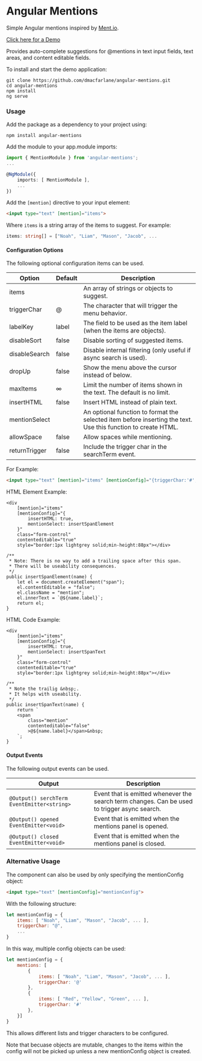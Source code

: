 # Angular Mentions

Simple Angular mentions inspired by [Ment.io](https://github.com/jeff-collins/ment.io).

[Click here for a Demo](http://dmacfarlane.github.io/angular-mentions/)

Provides auto-complete suggestions for @mentions in text input fields, text areas,
and content editable fields.

To install and start the demo application:

    git clone https://github.com/dmacfarlane/angular-mentions.git
    cd angular-mentions
    npm install
    ng serve

### Usage

Add the package as a dependency to your project using:

    npm install angular-mentions

Add the module to your app.module imports:

```typescript
import { MentionModule } from 'angular-mentions';
...

@NgModule({
    imports: [ MentionModule ],
    ...
})
```

Add the `[mention]` directive to your input element:

```html
<input type="text" [mention]="items">
```

Where `items` is a string array of the items to suggest. For example:

```typescript
items: string[] = ["Noah", "Liam", "Mason", "Jacob", ...
```

#### Configuration Options

The following optional configuration items can be used.

| Option        | Default  | Description |
| ---           | ---      | ---         |
| items         |          | An array of strings or objects to suggest. |
| triggerChar   | @        | The character that will trigger the menu behavior. |
| labelKey      | label    | The field to be used as the item label (when the items are objects). |
| disableSort   | false    | Disable sorting of suggested items. |
| disableSearch | false    | Disable internal filtering (only useful if async search is used). |
| dropUp        | false    | Show the menu above the cursor instead of below. |
| maxItems      | ∞        | Limit the number of items shown in the text. The default is no limit. |
| insertHTML    | false    | Insert HTML instead of plain text. |
| mentionSelect |          | An optional function to format the selected item before inserting the text.  Use this function to create HTML. |
| allowSpace    | false    | Allow spaces while mentioning. |
| returnTrigger | false    | Include the trigger char in the searchTerm event. |

For Example: 

```html
<input type="text" [mention]="items" [mentionConfig]="{triggerChar:'#',maxItems:10,labelKey:'name'}">
```


HTML Element Example:

    <div
        [mention]="items"
        [mentionConfig]="{
            insertHTML: true,
            mentionSelect: insertSpanElement
        }"
        class="form-control"
        contenteditable="true"
        style="border:1px lightgrey solid;min-height:88px"></div>

    /**
     * Note: There is no way to add a trailing space after this span.
     * There will be useability consequences.
     */
    public insertSpanElement(name) {
        let el = document.createElement("span");
        el.contentEditable = "false";
        el.className = "mention";
        el.innerText = `@${name.label}`;
        return el;
    }

HTML Code Example:

    <div
        [mention]="items"
        [mentionConfig]="{
            insertHTML: true,
            mentionSelect: insertSpanText
        }"
        class="form-control"
        contenteditable="true"
        style="border:1px lightgrey solid;min-height:88px"></div>

    /**
     * Note the trailig &nbsp;.
     * It helps with useability.
     */
    public insertSpanText(name) {
        return `
        <span
            class="mention"
            contenteditable="false"
            >@${name.label}</span>&nbsp;
        `;
    }


#### Output Events

The following output events can be used.

| Output        | Description |
| ---           | ---         |
| `@Output() serchTerm EventEmitter<string>` | Event that is emitted whenever the search term changes. Can be used to trigger async search.
| `@Output() opened EventEmitter<void>`  | Event that is emitted when the mentions panel is opened.
| `@Output() closed EventEmitter<void>`  | Event that is emitted when the mentions panel is closed.

### Alternative Usage

The component can also be used by only specifying the mentionConfig object:

```html
<input type="text" [mentionConfig]="mentionConfig">
```

With the following structure:

```javascript
let mentionConfig = {
    items: [ "Noah", "Liam", "Mason", "Jacob", ... ],
    triggerChar: "@",
    ...
}
```

In this way, multiple config objects can be used:

```javascript
let mentionConfig = {
    mentions: [
        {
            items: [ "Noah", "Liam", "Mason", "Jacob", ... ],
            triggerChar: '@'
        },
        {
            items: [ "Red", "Yellow", "Green", ... ],
            triggerChar: '#'
        },
    }]
}
```
This allows different lists and trigger characters to be configured.

Note that becuase objects are mutable, changes to the items within the config will not be picked up unless a new mentionConfig object is created.
